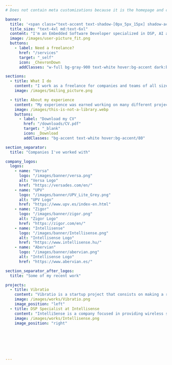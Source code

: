 ```yaml
---
# Does not contain meta customizations because it is the homepage and config is already set in the config file

banner:
  title: '<span class="text-accent text-shadow-[0px_5px_15px] shadow-accent/10">Hi</span>, my name is <span class="text-blue-500">Javier Serrano</span>'
  title_size: "text-4xl md:text-6xl"
  content: "I'm an Embedded Software Developer specialized in DSP, AI and Power Electronics."  
  image: /images/user-picture_fit.png
  buttons:
    - label: Need a freelance?
      href: "/services"
      target: "_self"
      icon: _ChevronDown
      addClasses: "w-full bg-gray-900 text-white hover:bg-accent dark:border-white/10 dark:border"

sections:
  - title: What I do
    content: "I work as a freelance for companies and teams of all sizes. I can dive into any project and technology, and play different roles in a team. My years enrolled in different tasks and companies turned me into a highly technical and creative problem-solver. <br/><br/>I am passionate on what I do, and always stay commited with my given purpose. I will always look further ahead to ease the work of my colleagues and leaders, and make communication a priority for success.<br/>"
    image: /images/Smiling_picture.png

  - title: About my experience
    content: "My experience was earned working on many different projects, as well as studying powerful technologies, both during my academic and working years. I am a naturally-curious person, always excited to learn more.<br/><br/>I am happy to share with you a deeper insight of my background. You can find more in this blog."
    image: /images/this-is-not-a-library.webp
    buttons:
      - label: "Download my CV"
        href: "/downloads/CV.pdf"
        target: "_blank"
        icon: _Download
        addClasses: "bg-accent text-white hover:bg-accent/80"

section_separator:
  title: "Companies I've worked with"

company_logos:
  logos:
    - name: "Versa"
      logo: "/images/banner/versa.png"
      alt: "Versa Logo"
      href: "https://versades.com/en/"
    - name: "UPV"
      logo: "/images/banner/UPV_Lite_Grey.png"
      alt: "UPV Logo"
      href: "https://www.upv.es/index-en.html"
    - name: "Zigor"
      logo: "/images/banner/zigor.png"
      alt: "Zigor Logo"
      href: "https://zigor.com/en/"
    - name: "Intellisense"
      logo: "/images/banner/Intellisense.png"
      alt: "Intellisense Logo"
      href: "https://www.intellisense.hu/"
    - name: "Abervian"
      logo: "/images/banner/abervian.png"
      alt: "Intellisense Logo"
      href: "https://www.abervian.es/"

section_separator_after_logos:
  title: "Some of my recent work"

projects:
  - title: Vibratio
    content: "Vibratio is a startup project that consists on making a real-time reverb cancelling system for speakers. My work started with the atchitecture conception, and ended with an embedded system that can play aptX audio and run configurable DSP pipelines in real time by using a phone app. For this task an STM32H7 and Qualcomm QCC5125 were used. The DSP capabilities in ARM processors were key to achieve an efficient convolution algotihm."
    image: /images/works/Vibratio.png
    image_position: "left"
  - title: DSP Specialist at Intellisense
    content: "IntelliSense is a company focused in providing wireless sensing solutions.<br/>I had an important role developing a wireless sensing system using AI and RF. My technical tasks consisted in designing, testing and implementing DSP pipelines in the system."
    image: /images/works/Intellisense.png
    image_position: "right"







---
```

